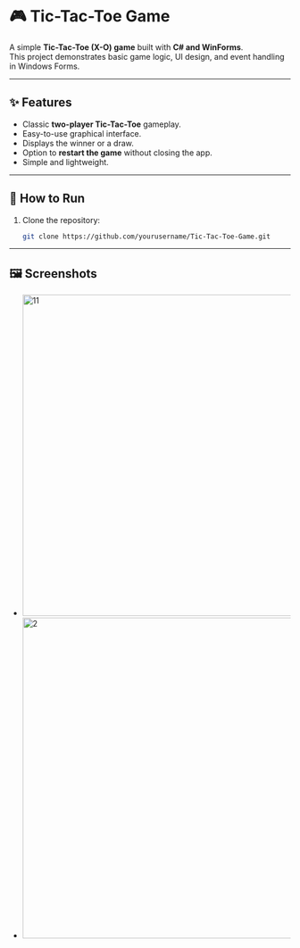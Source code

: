 # 🎮 Tic-Tac-Toe Game

A simple **Tic-Tac-Toe (X-O) game** built with **C# and WinForms**.  
This project demonstrates basic game logic, UI design, and event handling in Windows Forms.

---

## ✨ Features
- Classic **two-player Tic-Tac-Toe** gameplay.
- Easy-to-use graphical interface.
- Displays the winner or a draw.
- Option to **restart the game** without closing the app.
- Simple and lightweight.

---

## 🚀 How to Run
1. Clone the repository:
   ```bash
   git clone https://github.com/yourusername/Tic-Tac-Toe-Game.git

---

## 🖼️ Screenshots
- <img width="916" height="576" alt="11" src="https://github.com/user-attachments/assets/4e4f4ff4-7d11-448c-8c88-f4299c447aa2" />

- <img width="900" height="575" alt="2" src="https://github.com/user-attachments/assets/e1d1de89-75d4-488f-8511-f9c5f9fa3905" />

   
